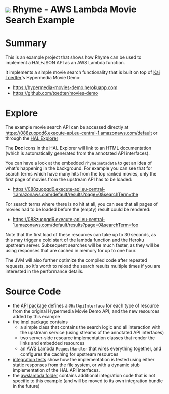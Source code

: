 <img src="https://wcm.io/images/favicon-16@2x.png"/> Rhyme - AWS Lambda Movie Search Example
======

# Summary

This is an example project that shows how Rhyme can be used to implement a HAL+JSON API as an AWS Lambda function.

It implements a simple movie search functionality that is built on top of [Kai Toedter](https://github.com/toedter)'s Hypermedia Movie Demo:
* https://hypermedia-movies-demo.herokuapp.com
* https://github.com/toedter/movies-demo

#  Explore

The example movie search API can be accessed directly at https://088zuopqd6.execute-api.eu-central-1.amazonaws.com/default or through the [HAL Explorer](https://toedter.github.io/hal-explorer/release/hal-explorer/#theme=Cosmo&uri=https://088zuopqd6.execute-api.eu-central-1.amazonaws.com/default)

The **Doc** icons in the HAL Explorer will link to an HTML documentation (which is automatically generated from the annotated API interfaces).

You can have a look at the embedded `rhyme:metadata` to get an idea of what's happening in the background. For example you can see that for search terms which have many hits from the top ranked movies, only the first page of movies from the upstream API has to be loaded:
* https://088zuopqd6.execute-api.eu-central-1.amazonaws.com/default/results?page=0&searchTerm=the

For search terms where there is no hit at all, you can see that all pages of movies had to be loaded before the (empty) result could be rendered:
* https://088zuopqd6.execute-api.eu-central-1.amazonaws.com/default/results?page=0&searchTerm=foo

Note that the first load of these resources can take up to 30 seconds, as this may trigger a cold start of the lambda function and the Heroku upstream server. Subsequent searches will be much faster, as they will be using responses that are cached in memory for up to one hour. 

The JVM will also further optimize the compiled code after repeated requests, so it's worth to reload the search results multiple times if you are interested in the performance details.

# Source Code

* the [API package](src/main/java/io/wcm/caravan/rhyme/examples/movies/api) defines a `@HalApiInterface` for each type of resource from the original Hypermedia Movie Demo API, and the new resources added by this example
* the [impl package](src/main/java/io/wcm/caravan/rhyme/examples/movies/impl) contains
  * a simple class that contains the search logic and all interaction with the upstream service (using streams of the annotated API interfaces)
  * two server-side resource implementation classes that render the links and embedded resources
  * an AWS Lambda `RequestHandler` that wires everything together, and configures the caching for upstream resources
* [integration tests](src/test/java/io/wcm/caravan/rhyme/examples/movies/impl) show how the implementation is tested using either static responses from the file system, or with a dynamic stub implementation of the HAL API interfaces.
* the [awslambda folder](src/main/java/io/wcm/caravan/rhyme/awslambda) contains additional integration code that is not specific to this example (and will be moved to its own integration bundle in the future)

